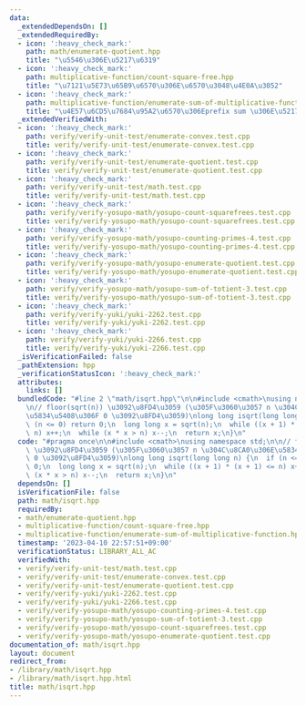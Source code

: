 ```yaml
---
data:
  _extendedDependsOn: []
  _extendedRequiredBy:
  - icon: ':heavy_check_mark:'
    path: math/enumerate-quotient.hpp
    title: "\u5546\u306E\u5217\u6319"
  - icon: ':heavy_check_mark:'
    path: multiplicative-function/count-square-free.hpp
    title: "\u7121\u5E73\u65B9\u6570\u306E\u6570\u3048\u4E0A\u3052"
  - icon: ':heavy_check_mark:'
    path: multiplicative-function/enumerate-sum-of-multiplicative-function.hpp
    title: "\u4E57\u6CD5\u7684\u95A2\u6570\u306Eprefix sum \u306E\u5217\u6319"
  _extendedVerifiedWith:
  - icon: ':heavy_check_mark:'
    path: verify/verify-unit-test/enumerate-convex.test.cpp
    title: verify/verify-unit-test/enumerate-convex.test.cpp
  - icon: ':heavy_check_mark:'
    path: verify/verify-unit-test/enumerate-quotient.test.cpp
    title: verify/verify-unit-test/enumerate-quotient.test.cpp
  - icon: ':heavy_check_mark:'
    path: verify/verify-unit-test/math.test.cpp
    title: verify/verify-unit-test/math.test.cpp
  - icon: ':heavy_check_mark:'
    path: verify/verify-yosupo-math/yosupo-count-squarefrees.test.cpp
    title: verify/verify-yosupo-math/yosupo-count-squarefrees.test.cpp
  - icon: ':heavy_check_mark:'
    path: verify/verify-yosupo-math/yosupo-counting-primes-4.test.cpp
    title: verify/verify-yosupo-math/yosupo-counting-primes-4.test.cpp
  - icon: ':heavy_check_mark:'
    path: verify/verify-yosupo-math/yosupo-enumerate-quotient.test.cpp
    title: verify/verify-yosupo-math/yosupo-enumerate-quotient.test.cpp
  - icon: ':heavy_check_mark:'
    path: verify/verify-yosupo-math/yosupo-sum-of-totient-3.test.cpp
    title: verify/verify-yosupo-math/yosupo-sum-of-totient-3.test.cpp
  - icon: ':heavy_check_mark:'
    path: verify/verify-yuki/yuki-2262.test.cpp
    title: verify/verify-yuki/yuki-2262.test.cpp
  - icon: ':heavy_check_mark:'
    path: verify/verify-yuki/yuki-2266.test.cpp
    title: verify/verify-yuki/yuki-2266.test.cpp
  _isVerificationFailed: false
  _pathExtension: hpp
  _verificationStatusIcon: ':heavy_check_mark:'
  attributes:
    links: []
  bundledCode: "#line 2 \"math/isqrt.hpp\"\n\n#include <cmath>\nusing namespace std;\n\
    \n// floor(sqrt(n)) \u3092\u8FD4\u3059 (\u305F\u3060\u3057 n \u304C\u8CA0\u306E\
    \u5834\u5408\u306F 0 \u3092\u8FD4\u3059)\nlong long isqrt(long long n) {\n  if\
    \ (n <= 0) return 0;\n  long long x = sqrt(n);\n  while ((x + 1) * (x + 1) <=\
    \ n) x++;\n  while (x * x > n) x--;\n  return x;\n}\n"
  code: "#pragma once\n\n#include <cmath>\nusing namespace std;\n\n// floor(sqrt(n))\
    \ \u3092\u8FD4\u3059 (\u305F\u3060\u3057 n \u304C\u8CA0\u306E\u5834\u5408\u306F\
    \ 0 \u3092\u8FD4\u3059)\nlong long isqrt(long long n) {\n  if (n <= 0) return\
    \ 0;\n  long long x = sqrt(n);\n  while ((x + 1) * (x + 1) <= n) x++;\n  while\
    \ (x * x > n) x--;\n  return x;\n}\n"
  dependsOn: []
  isVerificationFile: false
  path: math/isqrt.hpp
  requiredBy:
  - math/enumerate-quotient.hpp
  - multiplicative-function/count-square-free.hpp
  - multiplicative-function/enumerate-sum-of-multiplicative-function.hpp
  timestamp: '2023-04-10 22:57:51+09:00'
  verificationStatus: LIBRARY_ALL_AC
  verifiedWith:
  - verify/verify-unit-test/math.test.cpp
  - verify/verify-unit-test/enumerate-convex.test.cpp
  - verify/verify-unit-test/enumerate-quotient.test.cpp
  - verify/verify-yuki/yuki-2262.test.cpp
  - verify/verify-yuki/yuki-2266.test.cpp
  - verify/verify-yosupo-math/yosupo-counting-primes-4.test.cpp
  - verify/verify-yosupo-math/yosupo-sum-of-totient-3.test.cpp
  - verify/verify-yosupo-math/yosupo-count-squarefrees.test.cpp
  - verify/verify-yosupo-math/yosupo-enumerate-quotient.test.cpp
documentation_of: math/isqrt.hpp
layout: document
redirect_from:
- /library/math/isqrt.hpp
- /library/math/isqrt.hpp.html
title: math/isqrt.hpp
---
```

